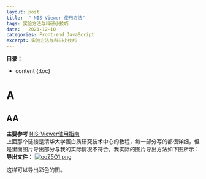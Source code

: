 ```yaml
---
layout: post
title:  " NIS-Viewer 使用方法"
tags: 实验方法与科研小技巧
date:   2021-12-10
categories: Front-end JavaScript
excerpt: 实验方法与科研小技巧
---
```



**目录：**

* content
{:toc}


# A

## AA


**主要参考** [NIS-Viewer使用指南](http://phoenix.tsinghua.edu.cn/index.php?c=show&id=321)   
上面那个链接是清华大学蛋白质研究技术中心的教程，每一部分写的都很详细，但是里面图片导出部分与我的实际情况不符合。我实际的图片导出方法如下图所示：
**导出文件：**
[![ooZ5O1.png](https://s1.ax1x.com/2021/12/10/ooZ5O1.png)](https://imgtu.com/i/ooZ5O1)

这样可以导出彩色的图。

